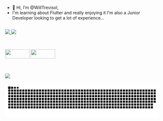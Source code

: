- 👋 Hi, I’m @WillTrevisol,
- I'm learning about Flutter and really enjoying it I'm also a Junior Developer looking to get a lot of experience...

##

<div>
  <a href="https://github.com/WillTrevisol">
  <img width="48%" src="https://github-readme-stats.vercel.app/api?username=WillTrevisol&show_icons=true&theme=onedark&include_all_commits=true&count_private=true"/>
  <img width="40%" src="https://github-readme-stats.vercel.app/api/top-langs/?username=WillTrevisol&layout=compact&theme=onedark"/></a>
</div>

##

<div><br>
  <img height="30" width="80" src="https://img.shields.io/badge/Dart-0175C2?style=for-the-badge&logo=dart&logoColor=white"/>
  <img height="30" width="80" src="https://img.shields.io/badge/Flutter-02569B?style=for-the-badge&logo=flutter&logoColor=white"/>
</div>

##

<div><br>
  <a href="https://www.linkedin.com/in/williantrevisol">
  <img src="https://img.shields.io/badge/LinkedIn-0077B5?style=for-the-badge&logo=linkedin&logoColor=white"/>
  </a>
</div>

![snake gif](https://github.com/WillTrevisol/WillTrevisol/blob/output/github-contribution-grid-snake.svg)
